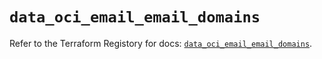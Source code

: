# `data_oci_email_email_domains`

Refer to the Terraform Registory for docs: [`data_oci_email_email_domains`](https://registry.terraform.io/providers/oracle/oci/6.18.0/docs/data-sources/email_email_domains).

